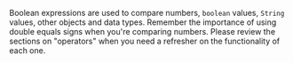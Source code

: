 Boolean expressions are used to compare numbers, `boolean` values, `String` values, other objects and data types. Remember the importance of using double equals signs when you're comparing numbers. Please review the sections on "operators" when you need a refresher on the functionality of each one.